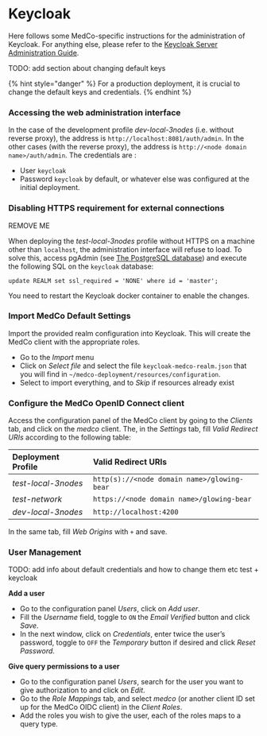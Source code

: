 # Keycloak



Here follows some MedCo-specific instructions for the administration of Keycloak. For anything else, please refer to the [Keycloak Server Administration Guide](https://www.keycloak.org/docs/latest/server_admin/index.html).

TODO: add section about changing default keys

{% hint style="danger" %}
For a production deployment, it is crucial to change the default keys and credentials.
{% endhint %}

### Accessing the web administration interface

In the case of the development profile _dev-local-3nodes_ \(i.e. without reverse proxy\), the address is `http://localhost:8081/auth/admin`. In the other cases \(with the reverse proxy\), the address is `http://<node domain name>/auth/admin`. The credentials are :

* User `keycloak`
* Password `keycloak` by default, or whatever else was configured at the initial deployment.

### Disabling HTTPS requirement for external connections

REMOVE ME

When deploying the _test-local-3nodes_ profile without HTTPS on a machine other than `localhost`, the administration interface will refuse to load. To solve this, access pgAdmin \(see [The PostgreSQL database](the-postgresql-database.md)\) and execute the following SQL on the `keycloak` database:

```text
update REALM set ssl_required = 'NONE' where id = 'master';
```

You need to restart the Keycloak docker container to enable the changes.

### Import MedCo Default Settings

Import the provided realm configuration into Keycloak. This will create the MedCo client with the appropriate roles.

* Go to the _Import_ menu
* Click on _Select file_ and select the file `keycloak-medco-realm.json` that you will find in `~/medco-deployment/resources/configuration`.
* Select to import everything, and to _Skip_ if resources already exist

### Configure the MedCo OpenID Connect client

Access the configuration panel of the MedCo client by going to the _Clients_ tab, and click on the _medco_ client. The, in the _Settings_ tab, fill _Valid Redirect URIs_ according to the following table:

| Deployment Profile | Valid Redirect URIs |
| :--- | :--- |
| _test-local-3nodes_ | `http(s)://<node domain name>/glowing-bear` |
| _test-network_ | `https://<node domain name>/glowing-bear` |
| _dev-local-3nodes_ | `http://localhost:4200` |

In the same tab, fill _Web Origins_ with `+` and save.

### User Management

TODO: add info about default credentials and how to change them etc test + keycloak

**Add a user**

* Go to the configuration panel _Users_, click on _Add user_.
* Fill the _Username_ field, toggle to `ON` the _Email Verified_ button and click _Save_.
* In the next window, click on _Credentials_, enter twice the user’s password, toggle to `OFF` the _Temporary_ button if desired and click _Reset Password_.

**Give query permissions to a user**

* Go to the configuration panel _Users_, search for the user you want to give authorization to and click on _Edit_.
* Go to the _Role Mappings_ tab, and select _medco_ \(or another client ID set up for the MedCo OIDC client\) in the _Client Roles_.
* Add the roles you wish to give the user, each of the roles maps to a query type.

